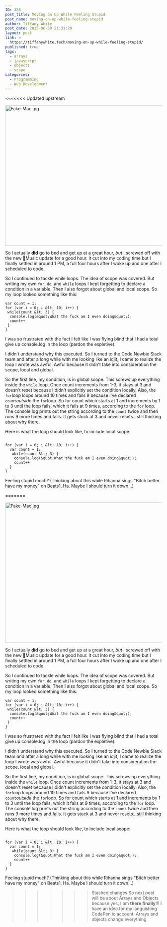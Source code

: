 ```yaml
---
ID: 388
post_title: Moving on Up While Feeling Stupid
post_name: moving-on-up-while-feeling-stupid
author: Tiffany White
post_date: 2015-06-30 21:31:29
layout: post
link: >
  https://tiffanywhite.tech/moving-on-up-while-feeling-stupid/
published: true
tags:
  - arrays
  - javascript
  - objects
  - scope
categories:
  - Programming
  - Web Development
---
```

<<<<<<< Updated upstream
&nbsp;

<a href="http://helloburgh.me/wp-content/uploads/2015/06/Fake-Mac.jpg"><img class="alignnone  wp-image-387" src="http://helloburgh.me/wp-content/uploads/2015/06/Fake-Mac.jpg" alt="Fake-Mac.jpg" width="675" height="450" /></a>

So I actually **did** go to bed and get up at a great hour, *but* I screwed off with the new Music update for a good hour. It cut into my coding time but I finally settled in around 1 PM, a full four hours after I woke up and one after I scheduled to code.

So I continued to tackle while loops. The idea of scope was covered. But writing my own `for`, `do`, and `while` loops I kept forgetting to declare a condition in a variable. Then I also forgot about global and local scope. So my loop looked something like this:

~~~~
var count = 1;
for (var i = 0; i &lt; 10; i++) {
 while(count &lt; 3) {
  console.log(&quot;What the fuck am I even doing&quot;);
  count++
 }
}
~~~~
I was so frustrated with the fact I felt like I was flying blind that I had a total give up console.log in the loop (pardon the expletive).

I didn't understand why this executed. So I turned to the Code Newbie Slack team and after a long while with me looking like an idjit, I came to realize the loop I wrote was awful. Awful because it didn't take into consideration the scope, local and global.

So the first line, my condition, is in global scope. This screws up everything inside the `while` loop. Once count increments from 1-3, it stays at 3 and doesn't reset because I didn't explicitly set the condition locally. Also, the `for`loop loops around 10 times and fails 9 because I've declared `count`*outside* the `for`loop. So for count which starts at 1 and increments by 1 to 3 until the loop fails, which it fails at 9 times, according to the `for` loop. The console.log prints out the string according to the `count` twice and then runs 9 more times and fails. It gets stuck at 3 and never resets...still thinking about why there.

Here is what the loop should look like, to include local scope:

~~~~

for (var i = 0; i &lt; 10; i++) {
  var count = 1;
   while(count &lt; 3) {
    console.log(&quot;What the fuck am I even doing&quot;);
    count++
  }
}

~~~~
Feeling stupid much?
(Thinking about this while Rihanna sings "Bitch better have my money" on Beats1, Ha. Maybe I should turn it down...)

=======
&nbsp;

<a href="http://helloburgh.me/wp-content/uploads/2015/06/Fake-Mac.jpg"><img class="alignnone  wp-image-387" src="http://helloburgh.me/wp-content/uploads/2015/06/Fake-Mac.jpg" alt="Fake-Mac.jpg" width="675" height="450" /></a>

So I actually **did** go to bed and get up at a great hour, *but* I screwed off with the new Music update for a good hour. It cut into my coding time but I finally settled in around 1 PM, a full four hours after I woke up and one after I scheduled to code.

So I continued to tackle while loops. The idea of scope was covered. But writing my own `for`, `do`, and `while` loops I kept forgetting to declare a condition in a variable. Then I also forgot about global and local scope. So my loop looked something like this:

~~~~
var count = 1;
for (var i = 0; i &lt; 10; i++) {
 while(count &lt; 3) {
  console.log(&quot;What the fuck am I even doing&quot;);
  count++
 }
}
~~~~
I was so frustrated with the fact I felt like I was flying blind that I had a total give up console.log in the loop (pardon the expletive).

I didn't understand why this executed. So I turned to the Code Newbie Slack team and after a long while with me looking like an idjit, I came to realize the loop I wrote was awful. Awful because it didn't take into consideration the scope, local and global.

So the first line, my condition, is in global scope. This screws up everything inside the `while` loop. Once count increments from 1-3, it stays at 3 and doesn't reset because I didn't explicitly set the condition locally. Also, the `for`loop loops around 10 times and fails 9 because I've declared `count`*outside* the `for`loop. So for count which starts at 1 and increments by 1 to 3 until the loop fails, which it fails at 9 times, according to the `for` loop. The console.log prints out the string according to the `count` twice and then runs 9 more times and fails. It gets stuck at 3 and never resets...still thinking about why there.

Here is what the loop should look like, to include local scope:

~~~~

for (var i = 0; i &lt; 10; i++) {
  var count = 1;
   while(count &lt; 3) {
    console.log(&quot;What the fuck am I even doing&quot;);
    count++
  }
}

~~~~
Feeling stupid much?
(Thinking about this while Rihanna sings "Bitch better have my money" on Beats1, Ha. Maybe I should turn it down...)

>>>>>>> Stashed changes
So next post will be about Arrays and Objects because yes, I am **there finally**!!! I have an idea for my languishing CodePen.io account. Arrays and objects change everything.